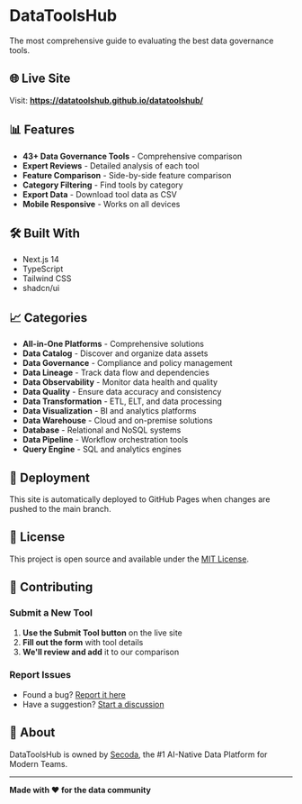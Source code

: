 # DataToolsHub

The most comprehensive guide to evaluating the best data governance tools.

## 🌐 Live Site

Visit: **https://datatoolshub.github.io/datatoolshub/**

## 📊 Features

- **43+ Data Governance Tools** - Comprehensive comparison
- **Expert Reviews** - Detailed analysis of each tool
- **Feature Comparison** - Side-by-side feature comparison
- **Category Filtering** - Find tools by category
- **Export Data** - Download tool data as CSV
- **Mobile Responsive** - Works on all devices

## 🛠️ Built With

- Next.js 14
- TypeScript
- Tailwind CSS
- shadcn/ui

## 📈 Categories

- **All-in-One Platforms** - Comprehensive solutions
- **Data Catalog** - Discover and organize data assets
- **Data Governance** - Compliance and policy management
- **Data Lineage** - Track data flow and dependencies
- **Data Observability** - Monitor data health and quality
- **Data Quality** - Ensure data accuracy and consistency
- **Data Transformation** - ETL, ELT, and data processing
- **Data Visualization** - BI and analytics platforms
- **Data Warehouse** - Cloud and on-premise solutions
- **Database** - Relational and NoSQL systems
- **Data Pipeline** - Workflow orchestration tools
- **Query Engine** - SQL and analytics engines

## 🚀 Deployment

This site is automatically deployed to GitHub Pages when changes are pushed to the main branch.

## 📄 License

This project is open source and available under the [MIT License](LICENSE).

## 🤝 Contributing

### Submit a New Tool

1. **Use the Submit Tool button** on the live site
2. **Fill out the form** with tool details
3. **We'll review and add** it to our comparison

### Report Issues

- Found a bug? [Report it here](https://github.com/datatoolshub/datatoolshub/issues)
- Have a suggestion? [Start a discussion](https://github.com/datatoolshub/datatoolshub/discussions)

## 🏢 About

DataToolsHub is owned by [Secoda](https://www.secoda.co), the #1 AI-Native Data Platform for Modern Teams.

---

**Made with ❤️ for the data community**
